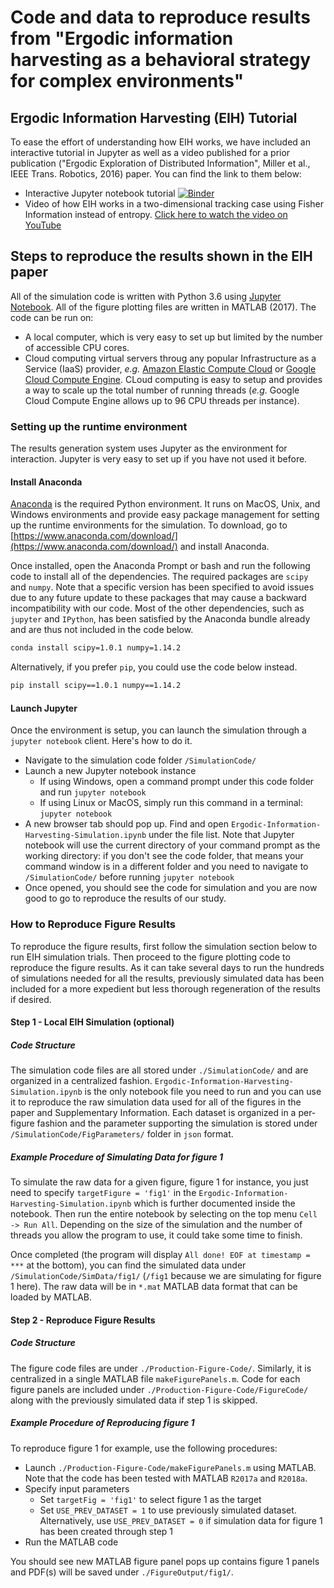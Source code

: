 # Code and data to reproduce results from "Ergodic information harvesting as a behavioral strategy for complex environments"

## Ergodic Information Harvesting (EIH) Tutorial
To ease the effort of understanding how EIH works, we have included an interactive tutorial in Jupyter as well as a video published for a prior publication ("Ergodic Exploration of Distributed Information", Miller et al., IEEE Trans. Robotics, 2016) paper. You can find the link to them below:
- Interactive Jupyter notebook tutorial [![Binder](https://mybinder.org/badge.svg)](https://mybinder.org/v2/gh/MacIver-Lab/Ergodic-Information-Harvesting/master?filepath=Tutorial%2FErgodic_Information_Harvesting_Tutorial.ipynb)
- Video of how EIH works in a two-dimensional tracking case using Fisher Information instead of entropy. [Click here to watch the video on YouTube](https://youtu.be/QZ9fGYmJ0G0)

## Steps to reproduce the results shown in the EIH paper
All of the simulation code is written with Python 3.6 using [Jupyter Notebook](http://jupyter.org/). All of the figure plotting files are written in MATLAB (2017). The code can be run on:
- A local computer, which is very easy to set up but limited by the number of accessible CPU cores.
- Cloud computing virtual servers throug any popular Infrastructure as a Service (IaaS) provider, *e.g.* [Amazon Elastic Compute Cloud](https://aws.amazon.com/ec2/) or [Google Cloud Compute Engine](https://cloud.google.com/compute/). CLoud computing is easy to setup and provides a way to scale up the total number of running threads (*e.g.* Google Cloud Compute Engine allows up to 96 CPU threads per instance).

### Setting up the runtime environment
The results generation system uses Jupyter as the environment for interaction. Jupyter is very easy to set up if you have not used it before.

#### Install Anaconda 
[Anaconda](https://www.anaconda.com/download/) is the required Python environment. It runs on MacOS, Unix, and Windows environments and provide easy package management for setting up the runtime environments for the simulation. To download, go to [https://www.anaconda.com/download/](https://www.anaconda.com/download/) and install Anaconda.

Once installed, open the Anaconda Prompt or bash and run the following code to install all of the dependencies.
The required packages are `scipy` and `numpy`. Note that a specific version has been specified to avoid issues due to any future update to these packages that may cause a backward incompatibility with our code. Most of the other dependencies, such as `jupyter` and `IPython`, has been satisfied by the Anaconda bundle already and are thus not included in the code below.
```bash
conda install scipy=1.0.1 numpy=1.14.2
```
Alternatively, if you prefer `pip`, you could use the code below instead.
```bash
pip install scipy==1.0.1 numpy==1.14.2
```

#### Launch Jupyter
Once the environment is setup, you can launch the simulation through a `jupyter notebook` client. Here's how to do it.
- Navigate to the simulation code folder `/SimulationCode/`
- Launch a new Jupyter notebook instance
  - If using Windows, open a command prompt under this code folder and run `jupyter notebook`
  - If using Linux or MacOS, simply run this command in a terminal: `jupyter notebook` 
- A new browser tab should pop up. Find and open `Ergodic-Information-Harvesting-Simulation.ipynb` under the file list. Note that Jupyter notebook will use the current directory of your command prompt as the working directory: if you don't see the code folder, that means your command window is in a different folder and you need to navigate to `/SimulationCode/` before running `jupyter notebook`
- Once opened, you should see the code for simulation and you are now good to go to reproduce the results of our study.

### How to Reproduce Figure Results
To reproduce the figure results, first follow the simulation section below to run EIH simulation trials. Then proceed to the figure plotting code to reproduce the figure results. As it can take several days to run the hundreds of simulations needed for all the results, previously simulated data has been included for a more expedient but less thorough regeneration of the results if desired.

#### Step 1 - Local EIH Simulation (optional)
##### Code Structure
The simulation code files are all stored under `./SimulationCode/` and are organized in a centralized fashion. `Ergodic-Information-Harvesting-Simulation.ipynb` is the only notebook file you need to run and you can use it to reproduce the raw simulation data used for all of the figures in the paper and Supplementary Information. Each dataset is organized in a per-figure fashion and the parameter supporting the simulation is stored under `/SimulationCode/FigParameters/` folder in `json` format.

##### Example Procedure of Simulating Data for figure 1
To simulate the raw data for a given figure, figure 1 for instance, you just need to specify `targetFigure = 'fig1'` in the `Ergodic-Information-Harvesting-Simulation.ipynb` which is further documented inside the notebook. Then run the entire notebook by selecting on the top menu `Cell -> Run All`. Depending on the size of the simulation and the number of threads you allow the program to use, it could take some time to finish. 

Once completed (the program will display `All done! EOF at timestamp = ***` at the bottom), you can find the simulated data under `/SimulationCode/SimData/fig1/` (`/fig1` because we are simulating for figure 1 here). The raw data will be in `*.mat` MATLAB data format that can be loaded by MATLAB.

#### Step 2 - Reproduce Figure Results
##### Code Structure
The figure code files are under `./Production-Figure-Code/`. Similarly, it is centralized in a single MATLAB file `makeFigurePanels.m`. Code for each figure panels are included under `./Production-Figure-Code/FigureCode/` along with the previously simulated data if step 1 is skipped.

##### Example Procedure of Reproducing figure 1
To reproduce figure 1 for example, use the following procedures:
- Launch `./Production-Figure-Code/makeFigurePanels.m` using MATLAB. Note that the code has been tested with MATLAB `R2017a` and `R2018a`.
- Specify input parameters
  - Set `targetFig = 'fig1'` to select figure 1 as the target
  - Set `USE_PREV_DATASET = 1` to use previously simulated dataset. Alternatively, use `USE_PREV_DATASET = 0` if simulation data for figure 1 has been created through step 1
- Run the MATLAB code

You should see new MATLAB figure panel pops up contains figure 1 panels and PDF(s) will be saved under `./FigureOutput/fig1/`.

